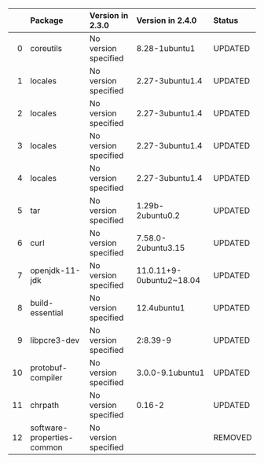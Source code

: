 <!-- markdown-link-check-disable -->

|    | Package                    | Version in 2.3.0     | Version in 2.4.0         | Status   |
|---:|:---------------------------|:---------------------|:-------------------------|:---------|
|  0 | coreutils                  | No version specified | 8.28-1ubuntu1            | UPDATED  |
|  1 | locales                    | No version specified | 2.27-3ubuntu1.4          | UPDATED  |
|  2 | locales                    | No version specified | 2.27-3ubuntu1.4          | UPDATED  |
|  3 | locales                    | No version specified | 2.27-3ubuntu1.4          | UPDATED  |
|  4 | locales                    | No version specified | 2.27-3ubuntu1.4          | UPDATED  |
|  5 | tar                        | No version specified | 1.29b-2ubuntu0.2         | UPDATED  |
|  6 | curl                       | No version specified | 7.58.0-2ubuntu3.15       | UPDATED  |
|  7 | openjdk-11-jdk             | No version specified | 11.0.11+9-0ubuntu2~18.04 | UPDATED  |
|  8 | build-essential            | No version specified | 12.4ubuntu1              | UPDATED  |
|  9 | libpcre3-dev               | No version specified | 2:8.39-9                 | UPDATED  |
| 10 | protobuf-compiler          | No version specified | 3.0.0-9.1ubuntu1         | UPDATED  |
| 11 | chrpath                    | No version specified | 0.16-2                   | UPDATED  |
| 12 | software-properties-common | No version specified |                          | REMOVED  |